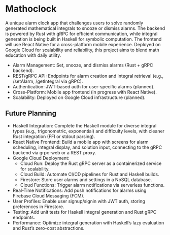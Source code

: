 # Mathoclock

A unique alarm clock app that challenges users to solve randomly generated mathematical integrals to snooze or dismiss alarms. The backend is powered by Rust with gRPC for efficient communication, while integral generation is being built in Haskell for symbolic computation. The frontend will use React Native for a cross-platform mobile experience. Deployed on Google Cloud for scalability and reliability, this project aims to blend math education with daily utility.

  - Alarm Management: Set, snooze, and dismiss alarms (Rust + gRPC backend).
  - REST/gRPC API: Endpoints for alarm creation and integral retrieval (e.g., /setAlarm, /getIntegral via gRPC).
  - Authentication: JWT-based auth for user-specific alarms (planned).
  - Cross-Platform: Mobile app frontend (in progress with React Native).
  - Scalability: Deployed on Google Cloud infrastructure (planned).

## Future Planning

  - Haskell Integration: Complete the Haskell module for diverse integral types (e.g., trigonometric, exponential) and difficulty levels, with cleaner Rust integration (FFI or stdout parsing).
  - React Native Frontend: Build a mobile app with screens for alarm scheduling, integral display, and solution input, connecting to the gRPC backend via grpc-web or a REST proxy.
  - Google Cloud Deployment:
      - Cloud Run: Deploy the Rust gRPC server as a containerized service for scalability.
      - Cloud Build: Automate CI/CD pipelines for Rust and Haskell builds.
      - Firestore: Store user alarms and settings in a NoSQL database.
      - Cloud Functions: Trigger alarm notifications via serverless functions.
  - Real-Time Notifications: Add push notifications for alarms using Firebase Cloud Messaging (FCM).
  - User Profiles: Enable user signup/signin with JWT auth, storing preferences in Firestore.
  - Testing: Add unit tests for Haskell integral generation and Rust gRPC endpoints.
  - Performance: Optimize integral generation with Haskell’s lazy evaluation and Rust’s zero-cost abstractions.
